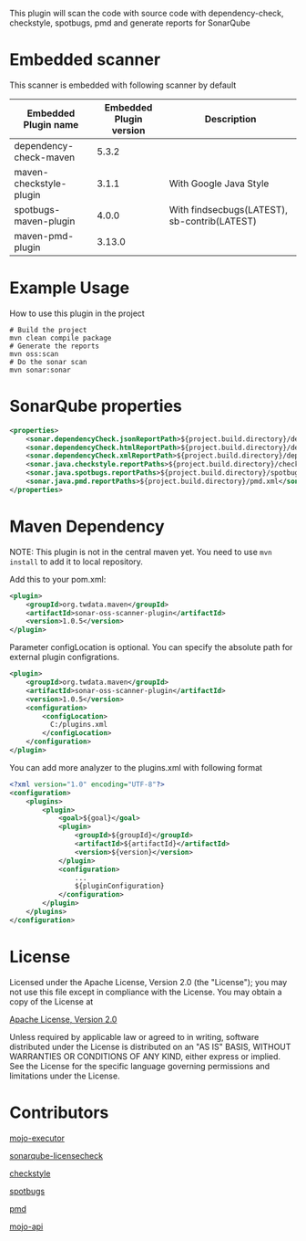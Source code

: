 
This plugin will scan the code with source code with dependency-check, checkstyle, spotbugs, pmd and generate reports for SonarQube

Embedded scanner
=============

This scanner is embedded with following scanner by default

Embedded Plugin name              |Embedded Plugin version     |Description
----------------------------------|----------------------------|-----------------------------------------------
dependency-check-maven            | 5.3.2                      |                 
maven-checkstyle-plugin           | 3.1.1                      | With Google Java Style
spotbugs-maven-plugin             | 4.0.0                      | With findsecbugs(LATEST), sb-contrib(LATEST)        
maven-pmd-plugin                  | 3.13.0                     | 

Example Usage
=============

How to use this plugin in the project

```shell script
# Build the project
mvn clean compile package
# Generate the reports
mvn oss:scan
# Do the sonar scan
mvn sonar:sonar
```

SonarQube properties
=============

```xml
<properties>
    <sonar.dependencyCheck.jsonReportPath>${project.build.directory}/dependency-check-report.json</sonar.dependencyCheck.jsonReportPath>
    <sonar.dependencyCheck.htmlReportPath>${project.build.directory}/dependency-check-report.html</sonar.dependencyCheck.htmlReportPath>
    <sonar.dependencyCheck.xmlReportPath>${project.build.directory}/dependency-check-report.xml</sonar.dependencyCheck.xmlReportPath>
    <sonar.java.checkstyle.reportPaths>${project.build.directory}/checkstyle-result.xml</sonar.java.checkstyle.reportPaths>
    <sonar.java.spotbugs.reportPaths>${project.build.directory}/spotbugsXml.xml</sonar.java.spotbugs.reportPaths>
    <sonar.java.pmd.reportPaths>${project.build.directory}/pmd.xml</sonar.java.pmd.reportPaths>
</properties>
```

Maven Dependency
================

NOTE: This plugin is not in the central maven yet. You need to use `mvn install` to add it to local repository.

Add this to your pom.xml:

```xml
<plugin>
    <groupId>org.twdata.maven</groupId>
    <artifactId>sonar-oss-scanner-plugin</artifactId>
    <version>1.0.5</version>
</plugin>
```

Parameter configLocation is optional. You can specify the absolute path for external plugin configrations.

```xml
<plugin>
    <groupId>org.twdata.maven</groupId>
    <artifactId>sonar-oss-scanner-plugin</artifactId>
    <version>1.0.5</version>
    <configuration>
        <configLocation>
          C:/plugins.xml
        </configLocation>
    </configuration>
</plugin>
```

You can add more analyzer to the plugins.xml with following format

```xml
<?xml version="1.0" encoding="UTF-8"?>
<configuration>
    <plugins>
        <plugin>
            <goal>${goal}</goal>
            <plugin>
                <groupId>${groupId}</groupId>
                <artifactId>${artifactId}</artifactId>
                <version>${version}</version>
            </plugin>
            <configuration>
                ...
                ${pluginConfiguration}
            </configuration>
        </plugin>
    </plugins>
</configuration>

```

License
=======
Licensed under the Apache License, Version 2.0 (the "License"); you may not use this file except in compliance with the License. You may obtain a copy of the License at

[Apache License, Version 2.0](http://www.apache.org/licenses/LICENSE-2.0)

Unless required by applicable law or agreed to in writing, software distributed under the License is distributed on an "AS IS" BASIS, WITHOUT WARRANTIES OR CONDITIONS OF ANY KIND, either express or implied. See the License for the specific language governing permissions and limitations under the License.

Contributors
============
[mojo-executor](https://github.com/TimMoore/mojo-executor)

[sonarqube-licensecheck](https://github.com/porscheinformatik/sonarqube-licensecheck)

[checkstyle](https://github.com/checkstyle/checkstyle)

[spotbugs](https://github.com/spotbugs/spotbugs)

[pmd](https://github.com/pmd/pmd)

[mojo-api](http://maven.apache.org/developers/mojo-api-specification.html)
